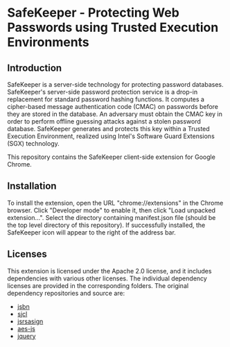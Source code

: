 SafeKeeper - Protecting Web Passwords using Trusted Execution Environments
==========================================================================

Introduction
------------

SafeKeeper is a server-side technology for protecting password databases. SafeKeeper's server-side password protection service is a drop-in replacement for standard password hashing functions. It computes a cipher-based message authentication code (CMAC) on passwords before they are stored in the
database. An adversary must obtain the CMAC key in order to perform offline guessing attacks against a stolen password database. SafeKeeper generates and protects this key within a Trusted Execution Environment, realized using Intel's Software Guard Extensions (SGX) technology.

This repository contains the SafeKeeper client-side extension for Google Chrome.


Installation
------------

To install the extension, open the URL "chrome://extensions" in the Chrome browser. 
Click "Developer mode" to enable it, then click "Load unpacked extension...".
Select the directory containing manifest.json file (should be the top level 
directory of this repository). If successfully installed, the SafeKeeper icon will 
appear to the right of the address bar.


Licenses
--------

This extension is licensed under the Apache 2.0 license, and it includes dependencies with various other licenses. The individual dependency licenses are provided in the corresponding folders. 
The original dependency repositories and source are:

  * [jsbn](http://www-cs-students.stanford.edu/%7Etjw/jsbn/)
  * [sjcl](https://github.com/bitwiseshiftleft/sjcl)
  * [jsrsasign](https://github.com/kjur/jsrsasign)
  * [aes-js](https://github.com/ricmoo/aes-js)
  * [jquery](https://github.com/jquery/jquery)
